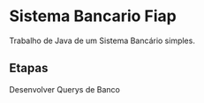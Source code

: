 Sistema Bancario Fiap
===================

Trabalho de Java de um Sistema Bancário simples.

Etapas
------
Desenvolver Querys de Banco